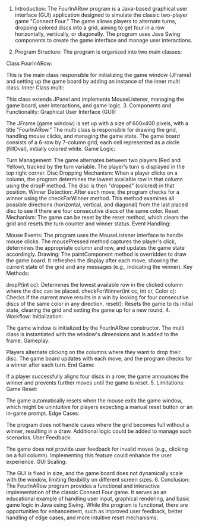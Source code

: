1. Introduction:
The FourInARow program is a Java-based graphical user interface (GUI) application designed to simulate the classic two-player game "Connect Four." The game allows players to alternate turns, dropping colored discs into a grid, aiming to get four in a row horizontally, vertically, or diagonally. The program uses Java Swing components to create the game interface and manage user interactions.

2. Program Structure:
The program is organized into two main classes:

Class FourInARow:

This is the main class responsible for initializing the game window (JFrame) and setting up the game board by adding an instance of the inner multi class.
Inner Class multi:

This class extends JPanel and implements MouseListener, managing the game board, user interactions, and game logic.
3. Components and Functionality:
Graphical User Interface (GUI):

The JFrame (game window) is set up with a size of 600x400 pixels, with a title "FourInARow."
The multi class is responsible for drawing the grid, handling mouse clicks, and managing the game state.
The game board consists of a 6-row by 7-column grid, each cell represented as a circle (fillOval), initially colored white.
Game Logic:

Turn Management:
The game alternates between two players (Red and Yellow), tracked by the turn variable. The player's turn is displayed in the top right corner.
Disc Dropping Mechanism:
When a player clicks on a column, the program determines the lowest available row in that column using the dropP method. The disc is then "dropped" (colored) in that position.
Winner Detection:
After each move, the program checks for a winner using the checkForWinner method. This method examines all possible directions (horizontal, vertical, and diagonal) from the last placed disc to see if there are four consecutive discs of the same color.
Reset Mechanism:
The game can be reset by the reset method, which clears the grid and resets the turn counter and winner status.
Event Handling:

Mouse Events:
The program uses the MouseListener interface to handle mouse clicks. The mousePressed method captures the player's click, determines the appropriate column and row, and updates the game state accordingly.
Drawing:
The paintComponent method is overridden to draw the game board. It refreshes the display after each move, showing the current state of the grid and any messages (e.g., indicating the winner).
Key Methods:

dropP(int cc):
Determines the lowest available row in the clicked column where the disc can be placed.
checkForWinner(int cc, int cr, Color c):
Checks if the current move results in a win by looking for four consecutive discs of the same color in any direction.
reset():
Resets the game to its initial state, clearing the grid and setting the game up for a new round.
4. Workflow:
Initialization:

The game window is initialized by the FourInARow constructor. The multi class is instantiated with the window's dimensions and is added to the frame.
Gameplay:

Players alternate clicking on the columns where they want to drop their disc. The game board updates with each move, and the program checks for a winner after each turn.
End Game:

If a player successfully aligns four discs in a row, the game announces the winner and prevents further moves until the game is reset.
5. Limitations:
Game Reset:

The game automatically resets when the mouse exits the game window, which might be unintuitive for players expecting a manual reset button or an in-game prompt.
Edge Cases:

The program does not handle cases where the grid becomes full without a winner, resulting in a draw. Additional logic could be added to manage such scenarios.
User Feedback:

The game does not provide user feedback for invalid moves (e.g., clicking on a full column). Implementing this feature could enhance the user experience.
GUI Scaling:

The GUI is fixed in size, and the game board does not dynamically scale with the window, limiting flexibility on different screen sizes.
6. Conclusion:
The FourInARow program provides a functional and interactive implementation of the classic Connect Four game. It serves as an educational example of handling user input, graphical rendering, and basic game logic in Java using Swing. While the program is functional, there are opportunities for enhancement, such as improved user feedback, better handling of edge cases, and more intuitive reset mechanisms.
